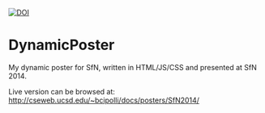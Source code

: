 [![DOI](https://zenodo.org/badge/19765/bcipolli/SfN-DynamicPoster-2014.svg)](https://zenodo.org/badge/latestdoi/19765/bcipolli/SfN-DynamicPoster-2014)

DynamicPoster
=============

My dynamic poster for SfN, written in HTML/JS/CSS and presented at SfN 2014.

Live version can be browsed at:
http://cseweb.ucsd.edu/~bcipolli/docs/posters/SfN2014/

